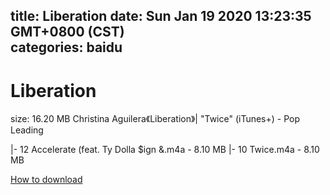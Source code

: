 
title: Liberation
date: Sun Jan 19 2020 13:23:35 GMT+0800 (CST)    
categories: baidu
---

# Liberation
size: 16.20 MB
 Christina Aguilera《Liberation》| "Twice" (iTunes+) - Pop Leading
 
|- 12 Accelerate (feat. Ty Dolla $ign &.m4a - 8.10 MB
|- 10 Twice.m4a - 8.10 MB

[How to download](https://bpcam.bemobtrk.com/go/2ceec3aa-1ca2-46d6-b9ff-aaa5c184517c?jno=411)